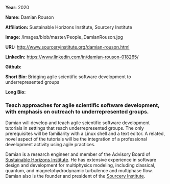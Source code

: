 **Year:** 2020

**Name:** Damian Rouson

**Affiliation:** Sustainable Horizons Institute, Sourcery Institute

**Image:** /images/blob/master/People_DamianRouson.jpg

**URL:** http://www.sourceryinstitute.org/damian-rouson.html

**LinkedIn:** https://www.linkedin.com/in/damian-rouson-018265/

**Github:** 

**Short Bio:** Bridging agile scientific software development to underrepresented groups

**Long Bio:** 
### Teach approaches for agile scientific software development, with emphasis on outreach to underrepresented groups.
Damian will develop and teach agile scientific software development tutorials in settings that reach underrepresented groups.  The only prerequisites will be familiarity with a Linux shell and a text editor. A related, novel aspect of the tutorials will be the integration of a professional development activity using agile practices. 

Damian is a research engineer and member of the Advisory Board of [Sustainable Horizons Institute](http://shinstitute.org). He has extensive experience in software design and development for multiphysics modeling, including classical, quantum, and magnetohydrodynamic turbulence and multiphase flow. Damian also is the founder and president of the [Sourcery Institute](http://www.sourceryinstitute.org).

